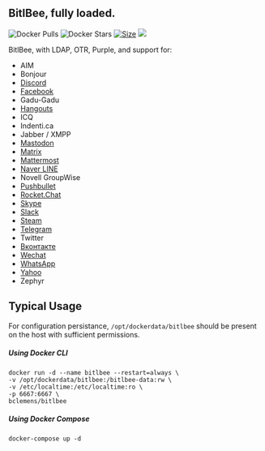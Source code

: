 ## BitlBee, fully loaded.
![Docker Pulls](https://img.shields.io/docker/pulls/bclemens/bitlbee.svg) ![Docker Stars](https://img.shields.io/docker/stars/bclemens/bitlbee.svg) [![Size](https://images.microbadger.com/badges/image/bclemens/bitlbee.svg)](https://microbadger.com/images/bclemens/bitlbee) [![](https://images.microbadger.com/badges/commit/bclemens/bitlbee.svg)](https://microbadger.com/images/bclemens/bitlbee)

BitlBee, with LDAP, OTR, Purple, and support for:
* AIM
* Bonjour
* [Discord](https://github.com/sm00th/bitlbee-discord)
* [Facebook](https://github.com/jgeboski/bitlbee-facebook)
* Gadu-Gadu
* [Hangouts](https://bitbucket.org/EionRobb/purple-hangouts)
* ICQ
* Indenti.ca
* Jabber / XMPP
* [Mastodon](https://github.com/kensanata/bitlbee-mastodon)
* [Matrix](https://github.com/matrix-org/purple-matrix)
* [Mattermost](https://github.com/EionRobb/purple-mattermost)
* [Naver LINE](https://gitlab.com/bclemens/purple-line)
* Novell GroupWise
* [Pushbullet](https://github.com/EionRobb/pidgin-pushbullet)
* [Rocket.Chat](https://bitbucket.org/EionRobb/purple-rocketchat)
* [Skype](https://github.com/EionRobb/skype4pidgin)
* [Slack](https://github.com/dylex/slack-libpurple)
* [Steam](https://github.com/bitlbee/bitlbee-steam)
* [Telegram](https://github.com/majn/telegram-purple)
* Twitter
* [Вконтакте](https://bitbucket.org/olegoandreev/purple-vk-plugin)
* [Wechat](https://github.com/sbwtw/pidgin-wechat)
* [WhatsApp](https://github.com/jakibaki/whatsapp-purple)
* [Yahoo](https://github.com/EionRobb/funyahoo-plusplus)
* Zephyr

## Typical Usage

For configuration persistance, `/opt/dockerdata/bitlbee` should be present on the host with sufficient permissions.

##### Using Docker CLI
```
docker run -d --name bitlbee --restart=always \
-v /opt/dockerdata/bitlbee:/bitlbee-data:rw \
-v /etc/localtime:/etc/localtime:ro \
-p 6667:6667 \
bclemens/bitlbee
```

##### Using Docker Compose
```
docker-compose up -d
```
